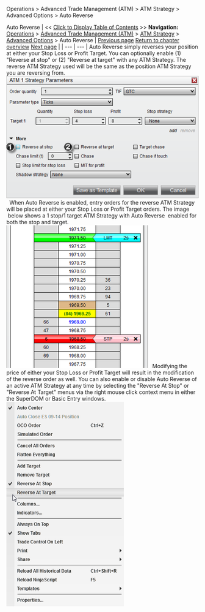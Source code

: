 ﻿
Operations > Advanced Trade Management (ATM) > ATM Strategy > Advanced Options > Auto Reverse

Auto Reverse
| << [Click to Display Table of Contents](auto_reverse.md) >> **Navigation:**     [Operations](operations.md) > [Advanced Trade Management (ATM)](advanced_trade_management_atm.md) > [ATM Strategy](atm_strategy.md) > [Advanced Options](advanced_options.md) > Auto Reverse | [Previous page](auto_chase.md) [Return to chapter overview](advanced_options.md) [Next page](shadow_strategy.md) |
| --- | --- |
Auto Reverse simply reverses your position at either your Stop Loss or Profit Target. You can optionally enable (1) "Reverse at stop" or (2) "Reverse at target" with any ATM Strategy. The reverse ATM Strategy used will be the same as the position ATM Strategy you are reversing from.
 
![ATM_4](atm_4.png)
 
When Auto Reverse is enabled, entry orders for the reverse ATM Strategy will be placed at either your Stop Loss or Profit Target orders. The image  below shows a 1 stop/1 target ATM Strategy with Auto Reverse  enabled for both the stop and target.
 
![ATM_2](atm_2.png)
 
Modifying the price of either your Stop Loss or Profit Target will result in the modification of the reverse order as well. You can also enable or disable Auto Reverse of an active ATM Strategy at any time by selecting the "Reverse At Stop" or "Reverse At Target" menus via the right mouse click context menu in either the SuperDOM or Basic Entry windows.
 
![ATM_3](atm_3.png)
